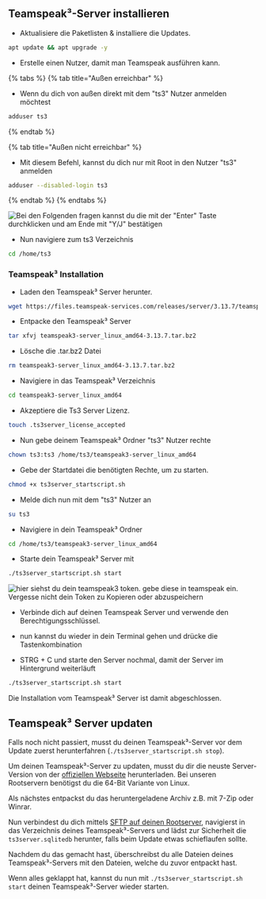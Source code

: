 ## Teamspeak³-Server installieren

* Aktualisiere die Paketlisten & installiere die Updates.

```bash
apt update && apt upgrade -y
```

* Erstelle einen Nutzer, damit man Teamspeak ausführen kann.

{% tabs %}
{% tab title="Außen erreichbar" %}
* Wenn du dich von außen direkt mit dem "ts3" Nutzer anmelden möchtest

```bash
adduser ts3
```

{% endtab %}

{% tab title="Außen nicht erreichbar" %}
* Mit diesem Befehl, kannst du dich nur mit Root in den Nutzer "ts3" anmelden

```bash
adduser --disabled-login ts3
```

{% endtab %}
{% endtabs %}

![Bei den Folgenden fragen kannst du die mit der "Enter" Taste durchklicken und am Ende mit "Y/J" bestätigen](https://bilderupload.org/image/7d9157172-adduser-ts3.png)


* Nun navigiere zum ts3 Verzeichnis

```bash
cd /home/ts3
```

### Teamspeak³ Installation

* Laden den Teamspeak³ Server herunter.

```bash
wget https://files.teamspeak-services.com/releases/server/3.13.7/teamspeak3-server_linux_amd64-3.13.7.tar.bz2
```

* Entpacke den Teamspeak³ Server

```bash
tar xfvj teamspeak3-server_linux_amd64-3.13.7.tar.bz2
```

* Lösche die .tar.bz2 Datei

```bash
rm teamspeak3-server_linux_amd64-3.13.7.tar.bz2
```

* Navigiere in das Teamspeak³ Verzeichnis

```bash
cd teamspeak3-server_linux_amd64
```

* Akzeptiere die Ts3 Server Lizenz.

```bash
touch .ts3server_license_accepted
```

* Nun gebe deinem Teamspeak³ Ordner "ts3" Nutzer rechte

```bash
chown ts3:ts3 /home/ts3/teamspeak3-server_linux_amd64
```

* Gebe der Startdatei die benötigten Rechte, um zu starten.

```bash
chmod +x ts3server_startscript.sh
```

* Melde dich nun mit dem "ts3" Nutzer an

```bash
su ts3
```

* Navigiere in dein Teamspeak³ Ordner

```bash
cd /home/ts3/teamspeak3-server_linux_amd64
```

* Starte dein Teamspeak³ Server mit

```bash
./ts3server_startscript.sh start
```

![hier siehst du dein teamspeak3 token. gebe diese in teamspeak ein. Vergesse nicht dein Token zu Kopieren oder abzuspeichern](https://bilderupload.org/image/3eb657093-ts3-daten.png)

* Verbinde dich auf deinen Teamspeak Server und verwende den Berechtigungsschlüssel.


* nun kannst du wieder in dein Terminal gehen und drücke die Tastenkombination 
* STRG + C und starte den Server nochmal, damit der Server im Hintergrund weiterläuft

```bash
./ts3server_startscript.sh start
```
Die Installation vom Teamspeak³ Server ist damit abgeschlossen.

## Teamspeak³ Server updaten

Falls noch nicht passiert, musst du deinen Teamspeak³-Server vor dem Update zuerst herunterfahren (`./ts3server_startscript.sh stop`).

Um deinen Teamspeak³-Server zu updaten, musst du dir die neuste Server-Version von der [offiziellen Webseite](https://teamspeak.com/de/downloads/#server) herunterladen. Bei unseren Rootservern benötigst du die 64-Bit Variante von Linux.

Als nächstes entpackst du das heruntergeladene Archiv z.B. mit 7-Zip oder Winrar.

Nun verbindest du dich mittels [SFTP auf deinen Rootserver](sftp-verbinden.md), navigierst in das Verzeichnis deines Teamspeak³-Servers und lädst zur Sicherheit die `ts3server.sqlitedb` herunter, falls beim Update etwas schieflaufen sollte.

Nachdem du das gemacht hast, überschreibst du alle Dateien deines Teamspeak³-Servers mit den Dateien, welche du zuvor entpackt hast.

Wenn alles geklappt hat, kannst du nun mit `./ts3server_startscript.sh start` deinen Teamspeak³-Server wieder starten.
